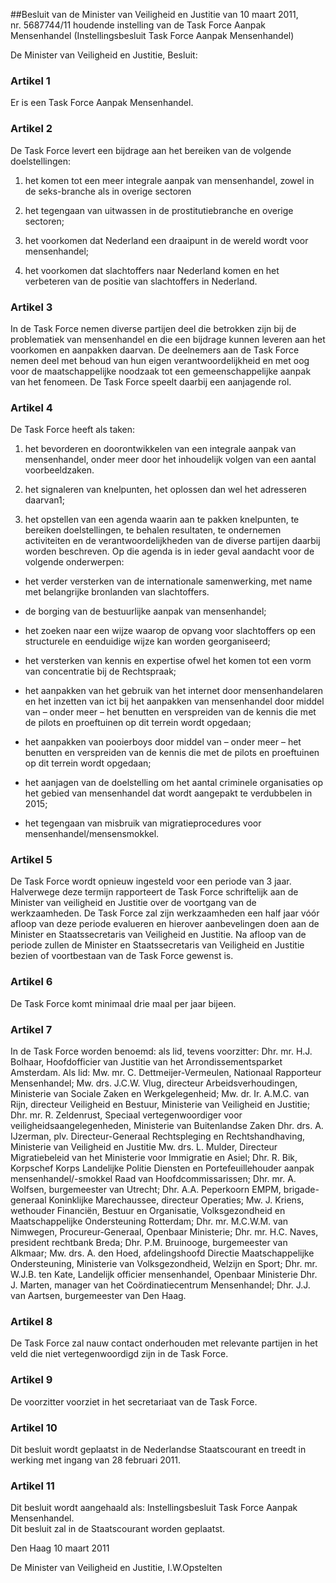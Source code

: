 <meta http-equiv='Content-Type' content='text/html; charset=utf-8' />

##Besluit van de Minister van Veiligheid en Justitie van 10 maart 2011, nr. 5687744/11 houdende instelling van de Task Force Aanpak Mensenhandel (Instellingsbesluit Task Force Aanpak Mensenhandel)

De Minister van Veiligheid en Justitie,  Besluit:    

### Artikel  1  

Er is een Task Force Aanpak Mensenhandel.  

### Artikel  2  

De Task Force levert een bijdrage aan het bereiken van de volgende doelstellingen: 

1. het komen tot een meer integrale aanpak van mensenhandel, zowel in de seks-branche als in overige sectoren  

2. het tegengaan van uitwassen in de prostitutiebranche en overige sectoren;  

3. het voorkomen dat Nederland een draaipunt in de wereld wordt voor mensenhandel;  

4. het voorkomen dat slachtoffers naar Nederland komen en het verbeteren van de positie van slachtoffers in Nederland.    

### Artikel  3  

In de Task Force nemen diverse partijen deel die betrokken zijn bij de problematiek van mensenhandel en die een bijdrage kunnen leveren aan het voorkomen en aanpakken daarvan. De deelnemers aan de Task Force nemen deel met behoud van hun eigen verantwoordelijkheid en met oog voor de maatschappelijke noodzaak tot een gemeenschappelijke aanpak van het fenomeen. De Task Force speelt daarbij een aanjagende rol.  

### Artikel  4  

De Task Force heeft als taken: 

1. het bevorderen en doorontwikkelen van een integrale aanpak van mensenhandel, onder meer door het inhoudelijk volgen van een aantal voorbeeldzaken.  

2. het signaleren van knelpunten, het oplossen dan wel het adresseren daarvan1;  

3. het opstellen van een agenda waarin aan te pakken knelpunten, te bereiken doelstellingen, te behalen resultaten, te ondernemen activiteiten en de verantwoordelijkheden van de diverse partijen daarbij worden beschreven. Op die agenda is in ieder geval aandacht voor de volgende onderwerpen: 

* het verder versterken van de internationale samenwerking, met name met belangrijke bronlanden van slachtoffers.  

* de borging van de bestuurlijke aanpak van mensenhandel;  

* het zoeken naar een wijze waarop de opvang voor slachtoffers op een structurele en eenduidige wijze kan worden georganiseerd;  

* het versterken van kennis en expertise ofwel het komen tot een vorm van concentratie bij de Rechtspraak;  

* het aanpakken van het gebruik van het internet door mensenhandelaren en het inzetten van ict bij het aanpakken van mensenhandel door middel van – onder meer – het benutten en verspreiden van de kennis die met de pilots en proeftuinen op dit terrein wordt opgedaan;  

* het aanpakken van pooierboys door middel van – onder meer – het benutten en verspreiden van de kennis die met de pilots en proeftuinen op dit terrein wordt opgedaan;  

* het aanjagen van de doelstelling om het aantal criminele organisaties op het gebied van mensenhandel dat wordt aangepakt te verdubbelen in 2015;  

* het tegengaan van misbruik van migratieprocedures voor mensenhandel/mensensmokkel.      

### Artikel  5  

De Task Force wordt opnieuw ingesteld voor een periode van 3 jaar. Halverwege deze termijn rapporteert de Task Force schriftelijk aan de Minister van veiligheid en Justitie over de voortgang van de werkzaamheden. De Task Force zal zijn werkzaamheden een half jaar vóór afloop van deze periode evalueren en hierover aanbevelingen doen aan de Minister en Staatssecretaris van Veiligheid en Justitie. Na afloop van de periode zullen de Minister en Staatssecretaris van Veiligheid en Justitie bezien of voortbestaan van de Task Force gewenst is.  

### Artikel  6  

De Task Force komt minimaal drie maal per jaar bijeen.  

### Artikel  7  

In de Task Force worden benoemd: als lid, tevens voorzitter: Dhr. mr. H.J. Bolhaar, Hoofdofficier van Justitie van het Arrondissementsparket Amsterdam. Als lid: Mw. mr. C. Dettmeijer-Vermeulen, Nationaal Rapporteur Mensenhandel; Mw. drs. J.C.W. Vlug, directeur Arbeidsverhoudingen, Ministerie van Sociale Zaken en Werkgelegenheid; Mw. dr. Ir. A.M.C. van Rijn, directeur Veiligheid en Bestuur, Ministerie van Veiligheid en Justitie; Dhr. mr. R. Zeldenrust, Speciaal vertegenwoordiger voor veiligheidsaangelegenheden, Ministerie van Buitenlandse Zaken Dhr. drs. A. IJzerman, plv. Directeur-Generaal Rechtspleging en Rechtshandhaving, Ministerie van Veiligheid en Justitie Mw. drs. L. Mulder, Directeur Migratiebeleid van het Ministerie voor Immigratie en Asiel; Dhr. R. Bik, Korpschef Korps Landelijke Politie Diensten en Portefeuillehouder aanpak mensenhandel/-smokkel Raad van Hoofdcommissarissen; Dhr. mr. A. Wolfsen, burgemeester van Utrecht; Dhr. A.A. Peperkoorn EMPM, brigade-generaal Koninklijke Marechaussee, directeur Operaties; Mw. J. Kriens, wethouder Financiën, Bestuur en Organisatie, Volksgezondheid en Maatschappelijke Ondersteuning Rotterdam; Dhr. mr. M.C.W.M. van Nimwegen, Procureur-Generaal, Openbaar Ministerie; Dhr. mr. H.C. Naves, president rechtbank Breda; Dhr. P.M. Bruinooge, burgemeester van Alkmaar; Mw. drs. A. den Hoed, afdelingshoofd Directie Maatschappelijke Ondersteuning, Ministerie van Volksgezondheid, Welzijn en Sport; Dhr. mr. W.J.B. ten Kate, Landelijk officier mensenhandel, Openbaar Ministerie Dhr. J. Marten, manager van het Coördinatiecentrum Mensenhandel; Dhr. J.J. van Aartsen, burgemeester van Den Haag.  

### Artikel  8  

De Task Force zal nauw contact onderhouden met relevante partijen in het veld die niet vertegenwoordigd zijn in de Task Force.  

### Artikel  9  

De voorzitter voorziet in het secretariaat van de Task Force.  

### Artikel  10  

Dit besluit wordt geplaatst in de Nederlandse Staatscourant en treedt in werking met ingang van 28 februari 2011.  

### Artikel  11  

Dit besluit wordt aangehaald als: Instellingsbesluit Task Force Aanpak Mensenhandel.  
Dit besluit zal in de Staatscourant worden geplaatst.   

Den Haag 
10 maart 2011   

De 
Minister van Veiligheid en Justitie,
I.W.Opstelten   
